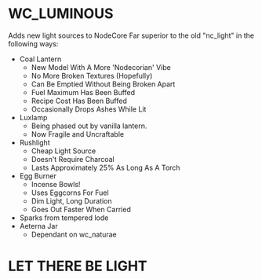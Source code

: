 # WC_LUMINOUS
Adds new light sources to NodeCore
Far superior to the old "nc_light" in the following ways:
 - Coal Lantern
	- New Model With A More 'Nodecorian' Vibe
	- No More Broken Textures (Hopefully)
	- Can Be Emptied Without Being Broken Apart
	- Fuel Maximum Has Been Buffed
	- Recipe Cost Has Been Buffed
	- Occasionally Drops Ashes While Lit
 - Luxlamp
	- Being phased out by vanilla lantern.
	- Now Fragile and Uncraftable
 - Rushlight
 	- Cheap Light Source
 	- Doesn't Require Charcoal
 	- Lasts Approximately 25% As Long As A Torch
 - Egg Burner
 	- Incense Bowls!
 	- Uses Eggcorns For Fuel
 	- Dim Light, Long Duration
 	- Goes Out Faster When Carried
 - Sparks from tempered lode
 - Aeterna Jar
 	- Dependant on wc_naturae
# LET THERE BE LIGHT
